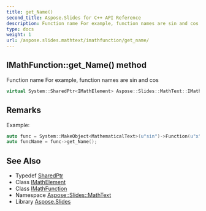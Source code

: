 ```yaml
---
title: get_Name()
second_title: Aspose.Slides for C++ API Reference
description: Function name For example, function names are sin and cos
type: docs
weight: 1
url: /aspose.slides.mathtext/imathfunction/get_name/
---
```

## IMathFunction::get_Name() method


Function name For example, function names are sin and cos

```cpp
virtual System::SharedPtr<IMathElement> Aspose::Slides::MathText::IMathFunction::get_Name()=0
```

## Remarks


Example: 
```cpp
auto func = System::MakeObject<MathematicalText>(u"sin")->Function(u"x");
auto funcName = func->get_Name();
```

## See Also

* Typedef [SharedPtr](../../../system/sharedptr/)
* Class [IMathElement](../../imathelement/)
* Class [IMathFunction](../)
* Namespace [Aspose::Slides::MathText](../../)
* Library [Aspose.Slides](../../../)